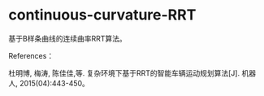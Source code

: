# continuous-curvature-RRT
基于B样条曲线的连续曲率RRT算法。


References：

杜明博, 梅涛, 陈佳佳,等. 复杂环境下基于RRT的智能车辆运动规划算法[J]. 机器人, 2015(04):443-450。
